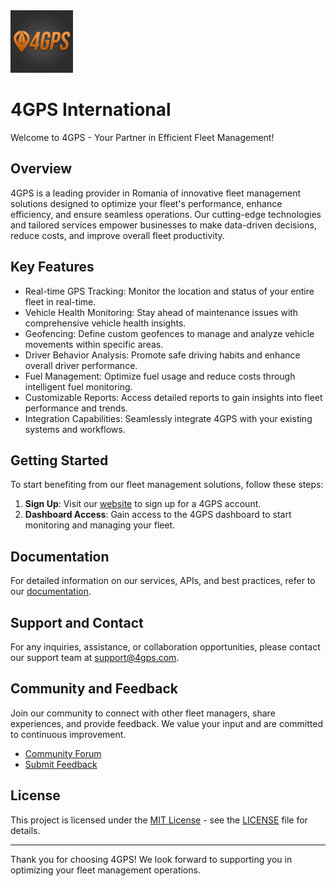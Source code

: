 <img src="/profile/icon.png" alt="4GPS Logo" width="100" height="100">

# 4GPS International

Welcome to 4GPS - Your Partner in Efficient Fleet Management!

## Overview

4GPS is a leading provider in Romania of innovative fleet management solutions designed to optimize your fleet's performance, enhance efficiency, and ensure seamless operations. Our cutting-edge technologies and tailored services empower businesses to make data-driven decisions, reduce costs, and improve overall fleet productivity.

## Key Features

- Real-time GPS Tracking: Monitor the location and status of your entire fleet in real-time.
- Vehicle Health Monitoring: Stay ahead of maintenance issues with comprehensive vehicle health insights.
- Geofencing: Define custom geofences to manage and analyze vehicle movements within specific areas.
- Driver Behavior Analysis: Promote safe driving habits and enhance overall driver performance.
- Fuel Management: Optimize fuel usage and reduce costs through intelligent fuel monitoring.
- Customizable Reports: Access detailed reports to gain insights into fleet performance and trends.
- Integration Capabilities: Seamlessly integrate 4GPS with your existing systems and workflows.

## Getting Started

To start benefiting from our fleet management solutions, follow these steps:

1. **Sign Up**: Visit our [website](https://www.4gps.ro) to sign up for a 4GPS account.
2. **Dashboard Access**: Gain access to the 4GPS dashboard to start monitoring and managing your fleet.

## Documentation

For detailed information on our services, APIs, and best practices, refer to our [documentation](https://docs.4gps.com).

## Support and Contact

For any inquiries, assistance, or collaboration opportunities, please contact our support team at [support@4gps.com](mailto:support@4gps.com).

## Community and Feedback

Join our community to connect with other fleet managers, share experiences, and provide feedback. We value your input and are committed to continuous improvement.

- [Community Forum](https://community.4gps.com)
- [Submit Feedback](https://feedback.4gps.com)

## License

This project is licensed under the [MIT License](LICENSE) - see the [LICENSE](LICENSE) file for details.

---

Thank you for choosing 4GPS! We look forward to supporting you in optimizing your fleet management operations.
